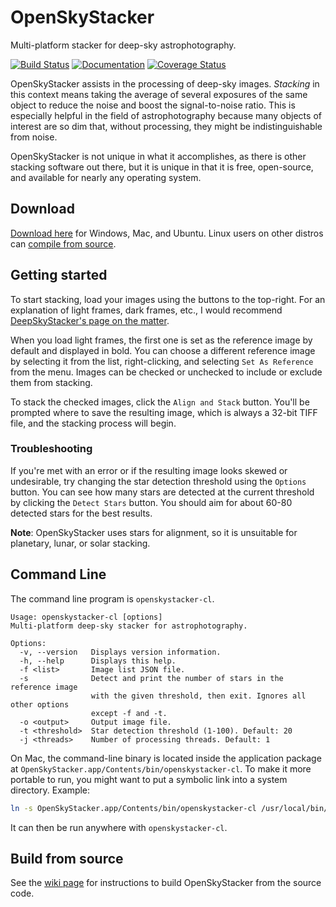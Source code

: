 # OpenSkyStacker

Multi-platform stacker for deep-sky astrophotography.

[![Build Status](https://travis-ci.org/BenJuan26/OpenSkyStacker.svg?branch=master)](https://travis-ci.org/BenJuan26/OpenSkyStacker) [![Documentation](https://codedocs.xyz/BenJuan26/OpenSkyStacker.svg)](https://codedocs.xyz/BenJuan26/OpenSkyStacker/) [![Coverage Status](https://coveralls.io/repos/github/BenJuan26/OpenSkyStacker/badge.svg)](https://coveralls.io/github/BenJuan26/OpenSkyStacker)

OpenSkyStacker assists in the processing of deep-sky images. *Stacking* in this context means taking the average of several exposures of the same object to reduce the noise and boost the signal-to-noise ratio. This is especially helpful in the field of astrophotography because many objects of interest are so dim that, without processing, they might be indistinguishable from noise.

OpenSkyStacker is not unique in what it accomplishes, as there is other stacking software out there, but it is unique in that it is free, open-source, and available for nearly any operating system.

## Download

[Download here](https://github.com/BenJuan26/OpenSkyStacker/releases) for Windows, Mac, and Ubuntu. Linux users on other distros can [compile from source](https://github.com/BenJuan26/OpenSkyStacker/wiki/Build-from-source).

## Getting started

To start stacking, load your images using the buttons to the top-right. For an explanation of light frames, dark frames, etc., I would recommend [DeepSkyStacker's page on the matter](http://deepskystacker.free.fr/english/theory.htm).

When you load light frames, the first one is set as the reference image by default and displayed in bold. You can choose a different reference image by selecting it from the list, right-clicking, and selecting `Set As Reference` from the menu. Images can be checked or unchecked to include or exclude them from stacking.

To stack the checked images, click the `Align and Stack` button. You'll be prompted where to save the resulting image, which is always a 32-bit TIFF file, and the stacking process will begin.

### Troubleshooting

If you're met with an error or if the resulting image looks skewed or undesirable, try changing the star detection threshold using the `Options` button. You can see how many stars are detected at the current threshold by clicking the `Detect Stars` button. You should aim for about 60-80 detected stars for the best results.

**Note**: OpenSkyStacker uses stars for alignment, so it is unsuitable for planetary, lunar, or solar stacking.

## Command Line

The command line program is `openskystacker-cl`.

```
Usage: openskystacker-cl [options]
Multi-platform deep-sky stacker for astrophotography.

Options:
  -v, --version   Displays version information.
  -h, --help      Displays this help.
  -f <list>       Image list JSON file.
  -s              Detect and print the number of stars in the reference image
                  with the given threshold, then exit. Ignores all other options
                  except -f and -t.
  -o <output>     Output image file.
  -t <threshold>  Star detection threshold (1-100). Default: 20
  -j <threads>    Number of processing threads. Default: 1
```

On Mac, the command-line binary is located inside the application package at `OpenSkyStacker.app/Contents/bin/openskystacker-cl`. To make it more portable to run, you might want to put a symbolic link into a system directory. Example:

```bash
ln -s OpenSkyStacker.app/Contents/bin/openskystacker-cl /usr/local/bin/openskystacker-cl
```

It can then be run anywhere with `openskystacker-cl`.

## Build from source

See the [wiki page](https://github.com/BenJuan26/OpenSkyStacker/wiki/Build-from-source) for instructions to build OpenSkyStacker from the source code.
